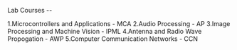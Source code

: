 Lab Courses -- 

1.Microcontrollers and Applications - MCA
2.Audio Processing - AP
3.Image Processing and Machine Vision - IPML
4.Antenna and Radio Wave Propogation - AWP
5.Computer Communication Networks - CCN
